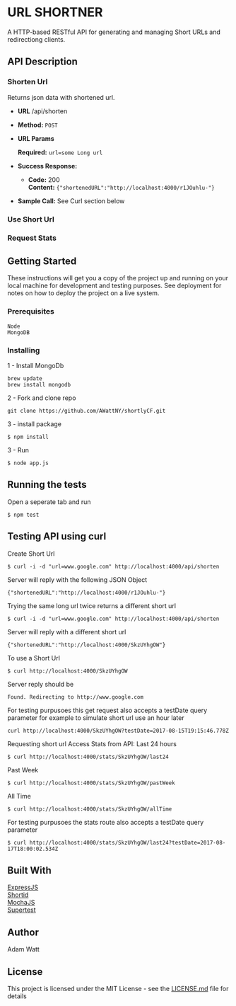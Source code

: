 # URL SHORTNER

A HTTP-based RESTful API for generating and managing Short URLs and redirectiong clients.

## API Description
### Shorten Url
  Returns json data with shortened url.
* **URL**
  /api/shorten
* **Method:**
  `POST`
*  **URL Params**

   **Required:**
    `url=some Long url`
* **Success Response:**

  * **Code:** 200 <br />
    **Content:** `{"shortenedURL":"http://localhost:4000/r1JOuhlu-"}`
 
* **Sample Call:**
  See Curl section below
  
### Use Short Url

### Request Stats


## Getting Started

These instructions will get you a copy of the project up and running on your local machine for development and testing purposes. See deployment for notes on how to deploy the project on a live system.

### Prerequisites



```
Node
MongoDB
```

### Installing

1 - Install MongoDb
```
brew update
brew install mongodb
```
2 - Fork and clone repo
```
git clone https://github.com/AWattNY/shortlyCF.git
```
3 - install package
```
$ npm install 
```
3 - Run
```
$ node app.js
```

## Running the tests

Open a seperate tab and run 
```
$ npm test
```
## Testing API using curl

Create Short Url
```
$ curl -i -d "url=www.google.com" http://localhost:4000/api/shorten
```
Server will reply with the following JSON Object
```
{"shortenedURL":"http://localhost:4000/r1JOuhlu-"}
```
Trying the same long url twice returns a different short url
```
$ curl -i -d "url=www.google.com" http://localhost:4000/api/shorten
```
Server will reply with a different short url
```
{"shortenedURL":"http://localhost:4000/SkzUYhgOW"}
```
To use a Short Url
```
$ curl http://localhost:4000/SkzUYhgOW
```
Server reply should be 
```
Found. Redirecting to http://www.google.com
```
For testing purpusoes this get request also accepts a testDate query parameter
for example to simulate short url use an hour later
```
curl http://localhost:4000/SkzUYhgOW?testDate=2017-08-15T19:15:46.778Z
```
Requesting short url Access Stats from API:
Last 24 hours
```
$ curl http://localhost:4000/stats/SkzUYhgOW/last24
```
Past Week
```
$ curl http://localhost:4000/stats/SkzUYhgOW/pastWeek
```
All Time
```
$ curl http://localhost:4000/stats/SkzUYhgOW/allTime
```
For testing purpusoes the stats route also accepts a testDate query parameter
```
$ curl http://localhost:4000/stats/SkzUYhgOW/last24?testDate=2017-08-17T18:00:02.534Z
```

## Built With
[ExpressJS](https://expressjs.com/)<br />
[Shortid](https://www.npmjs.com/package/supertest)<br />
[MochaJS](https://mochajs.org/)<br />
[Supertest](https://www.npmjs.com/package/supertest)


## Author
Adam Watt

## License

This project is licensed under the MIT License - see the [LICENSE.md](LICENSE.md) file for details


